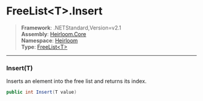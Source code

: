 # FreeList\<T>.Insert

> **Framework**: .NETStandard,Version=v2.1  
> **Assembly**: [Heirloom.Core][0]  
> **Namespace**: [Heirloom][0]  
> **Type**: [FreeList\<T>][1]  

--------------------------------------------------------------------------------

### Insert(T)

Inserts an element into the free list and returns its index.

```cs
public int Insert(T value)
```

[0]: ../Heirloom.Core.md
[1]: Heirloom.FreeList[T].md
